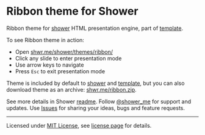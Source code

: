 # Ribbon theme for Shower

Ribbon theme for [shower](https://github.com/shower/shower) HTML presentation engine, part of [template](https://github.com/shower/template).

To see Ribbon theme in action:

- Open [shwr.me/shower/themes/ribbon/](http://shwr.me/shower/themes/ribbon/)
- Click any slide to enter presentation mode
- Use arrow keys to navigate
- Press `Esc` to exit presentation mode

Theme is included by default to [shower](https://github.com/shower/shower) and [template](https://github.com/shower/template), but you can also download theme as an archive: [shwr.me/ribbon.zip](http://shwr.me/ribbon.zip).

See more details in Shower [readme](https://github.com/shower/shower#readme). Follow [@shower_me](http://twitter.com/shower_me/) for support and updates. Use [Issues](https://github.com/shower/shower/issues) for sharing your ideas, bugs and feature requests.

---
Licensed under [MIT License](http://en.wikipedia.org/wiki/MIT_License), see [license page](https://github.com/shower/shower/wiki/MIT-License) for details.